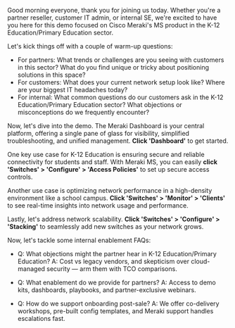 Good morning everyone, thank you for joining us today. Whether you're a partner reseller, customer IT admin, or internal SE, we're excited to have you here for this demo focused on Cisco Meraki's MS product in the K-12 Education/Primary Education sector.

Let's kick things off with a couple of warm-up questions:
- For partners: What trends or challenges are you seeing with customers in this sector? What do you find unique or tricky about positioning solutions in this space?
- For customers: What does your current network setup look like? Where are your biggest IT headaches today?
- For internal: What common questions do our customers ask in the K-12 Education/Primary Education sector? What objections or misconceptions do we frequently encounter?

Now, let's dive into the demo. The Meraki Dashboard is your central platform, offering a single pane of glass for visibility, simplified troubleshooting, and unified management. **Click 'Dashboard'** to get started.

One key use case for K-12 Education is ensuring secure and reliable connectivity for students and staff. With Meraki MS, you can easily **click 'Switches' > 'Configure' > 'Access Policies'** to set up secure access controls.

Another use case is optimizing network performance in a high-density environment like a school campus. **Click 'Switches' > 'Monitor' > 'Clients'** to see real-time insights into network usage and performance.

Lastly, let's address network scalability. **Click 'Switches' > 'Configure' > 'Stacking'** to seamlessly add new switches as your network grows.

Now, let's tackle some internal enablement FAQs:
- Q: What objections might the partner hear in K-12 Education/Primary Education?
  A: Cost vs legacy vendors, and skepticism over cloud-managed security — arm them with TCO comparisons.

- Q: What enablement do we provide for partners?
  A: Access to demo kits, dashboards, playbooks, and partner-exclusive webinars.

- Q: How do we support onboarding post-sale?
  A: We offer co-delivery workshops, pre-built config templates, and Meraki support handles escalations fast.